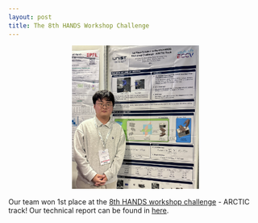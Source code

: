 ```yaml
---
layout: post
title: The 8th HANDS Workshop Challenge
---
```

<p align="center">
  <img
  src="https://github.com/khgwak/khgwak.github.io/blob/master/_posts/assets/images/ECCV2024.jpg?raw=true"
  alt="Poster Presentation Photo"
  border="0"
  width="50%"/>
</p>

Our team won 1st place at the <a href="https://hands-workshop.org/challenge2024.html" target="_blank" rel="noopener noreferrer">8th HANDS workshop challenge</a> - ARCTIC track! Our technical report can be found in <a href="https://hands-workshop.org/files/2024/UVHANDS.pdf" target="_blank" rel="noopener noreferrer">here</a>.
